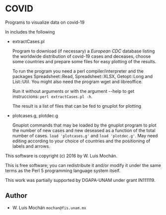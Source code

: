 # COVID

Programs to visualize data on covid-19

In includes the following

* extractCases.pl

  Program to download (if necessary) a *European CDC* database listing
  the worldwide distribution  of covid-19 cases and deceases, choose
  some countries and prepare some files for easy plotting of the
  results.

  To run the program you need a perl compiler/interpreter and the
  packages Spreadsheet::Read, Spreadsheet::XLSX, Getopt::Long and
  List::Util. You might also need the program wget and libreoffice.

  Run it without arguments or with the argument --help to get
  instruccions: `perl extractCases.pl -h`.

  The result is a list of files that can be fed to gnuplot for
  plotting

* plotcases.g, plotdec.g

  Gnuplot commands that may be loaded by the gnuplot program to plot
  the number of new cases and new deseased as a function of the total
  number of cases. `load 'plotcases.g'` and `load 'plotdec.g'`. May
  need editing according to your choice of countries and the
  positioning of labels and arrows.


This software is copyright (c) 2016 by W. Luis Mochán.

This is free software; you can redistribute it and/or modify it under
the same terms as the Perl 5 programming language system itself.

This work was partially supported by DGAPA-UNAM under grant IN111119.

## Author ##

   - W. Luis Mochán  `mochan@fis.unam.mx`